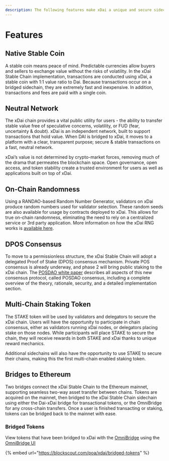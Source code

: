 ```yaml
---
description: The following features make xDai a unique and secure sidechain solution.
---
```


# Features

## Native Stable Coin

A stable coin means peace of mind. Predictable currencies allow buyers and sellers to exchange value without the risks of volatility. In the xDai Stable Chain implementation, transactions are conducted using xDai, a stable coin with 1:1 value ratio to Dai. Because transactions occur on a bridged sidechain, they are extremely fast and inexpensive. In addition, transactions and fees are paid with a single coin.

## Neutral Network

The xDai chain provides a vital public utility for users - the ability to transfer stable value free of speculative concerns, volatility, or FUD \(fear, uncertainty & doubt\). xDai is an independent network, built to support transactions that hold value. When DAI is bridged to xDai, it moves to a platform with a clear, transparent purpose; secure & stable transactions on a fast, neutral network.

xDai’s value is not determined by crypto-market forces, removing much of the drama that permeates the blockchain space. Open governance, open access, and token stability create a trusted environment for users as well as applications built on top of xDai.

## On-Chain Randomness

Using a RANDAO-based Random Number Generator, validators on xDai produce random numbers used for validator selection. These random seeds are also available for usage by contracts deployed to xDai. This allows for true on-chain randomness, eliminating the need to rely on a centralized service or 3rd party application. More information on how the xDai RNG works is [available here](../for-developers/on-chain-random-numbers/).

## DPOS Consensus

To move to a permissionless structure, the xDai Stable Chain will adopt a delegated Proof of Stake \(DPOS\) consensus mechanism. Private POS consensus is already underway, and phase 2 will bring public staking to the xDai chain. The [POSDAO white paper](../for-validators/posdao-whitepaper.md) describes all aspects of this new consensus protocol, called POSDAO consensus, including a complete overview of the theory, rationale, security, and a detailed implementation section.

## Multi-Chain Staking Token

The STAKE token will be used by validators and delegators to secure the xDai chain. Users will have the opportunity to participate in chain consensus, either as validators running xDai nodes, or delegators placing stake on those nodes. While participants will place STAKE to secure the chain, they will receive rewards in both STAKE and xDai thanks to unique reward mechanics.

Additional sidechains will also have the opportunity to use STAKE to secure their chains, making this the first multi-chain enabled staking token.

## Bridges to Ethereum

Two bridges connect the xDai Stable Chain to the Ethereum mainnet, supporting seamless two-way asset transfer between chains. Tokens are acquired on the mainnet, then bridged to the xDai Stable Chain sidechain using either the Dai-xDai bridge for transactional tokens, or the OmniBridge for any cross-chain transfers. Once a user is finished transacting or staking, tokens can be bridged back to the mainnet with ease.

### Bridged Tokens

View tokens that have been bridged to xDai with the [OmniBridge](https://docs.tokenbridge.net/eth-xdai-amb-bridge/multi-token-extension) using the [OmniBridge UI ](https://xdai-omnibridge.web.app/)

{% embed url="https://blockscout.com/poa/xdai/bridged-tokens" %}



